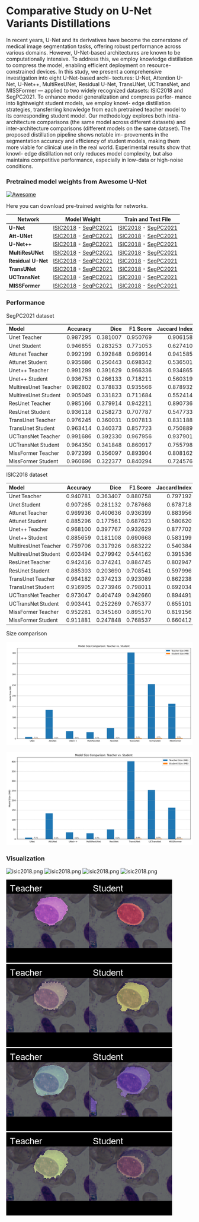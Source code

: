 # Comparative Study on U-Net Variants Distillations​

In recent years, U-Net and its derivatives have become the cornerstone of medical image segmentation tasks, offering robust performance across various domains. However, U-Net-based architectures are known to be computationally intensive. To address this, we employ knowledge distillation to compress the model, enabling efficient deployment on resource-constrained devices. In this study, we present
a comprehensive investigation into eight U-Net-based archi-
tectures: U-Net, Attention U-Net, U-Net++, MultiResUNet,
Residual U-Net, TransUNet, UCTransNet, and MISSFormer
— applied to two widely recognized datasets: ISIC2018 and
SegPC2021.
To enhance model generalization and compress perfor-
mance into lightweight student models, we employ knowl-
edge distillation strategies, transferring knowledge from
each pretrained teacher model to its corresponding student
model. Our methodology explores both intra-architecture
comparisons (the same model across different datasets) and
inter-architecture comparisons (different models on the same
dataset).
The proposed distillation pipeline shows notable im-
provements in the segmentation accuracy and efficiency of
student models, making them more viable for clinical use
in the real world. Experimental results show that knowl-
edge distillation not only reduces model complexity, but also
maintains competitive performance, especially in low-data
or high-noise conditions. 


### Pretrained model weights from Awesome U-Net

[![Awesome](https://cdn.rawgit.com/sindresorhus/awesome/d7305f38d29fed78fa85652e3a63e154dd8e8829/media/badge.svg)](https://github.com/hee9joon/Awesome-Diffusion-Models) 

Here you can download pre-trained weights for networks.

| Network            | Model Weight                                                 | Train and Test File                                          |
| ------------------ | ------------------------------------------------------------ | ------------------------------------------------------------ |
| **U-Net**          | [ISIC2018](https://mega.nz/file/pNd0xLIB#LqY-e-hdQhq6_dQZpAw_7MxKclMB5DAFMybL5w99OzM) - [SegPC2021](https://mega.nz/file/EZEjTYyT#UMsliboXuqrsobGHV_mn4jiBrOf_dMZF7hp2aY0o2hI) | [ISIC2018](https://github.com/NITR098/Awesome-U-Net/blob/main/train_and_test/isic/unet-isic.ipynb) - [SegPC2021](https://github.com/NITR098/Awesome-U-Net/blob/main/train_and_test/segpc/unet-segpc.ipynb) |
| **Att-UNet**       | [ISIC2018](https://mega.nz/file/5VsBTKgK#vNu_nvuz-9Lktw6aMOxuguQyim1sVnG4QdkGtVX3pEs) - [SegPC2021](https://mega.nz/file/gRVCXCgT#We3_nPsx_xIBXy6-bsg85rQYYzKHut17Zn5HDnh0Aqw) | [ISIC2018](https://github.com/NITR098/Awesome-U-Net/blob/main/train_and_test/isic/attunet-isic.ipynb) - [SegPC2021](https://github.com/NITR098/Awesome-U-Net/blob/main/train_and_test/segpc/attunet-segpc.ipynb) |
| **U-Net++**        | [ISIC2018](https://mega.nz/file/NcFQUY5D#1mSGOC4GGTA8arWzcM77yyH9GoApciw0mB4pFp18n0Q) - [SegPC2021](https://mega.nz/file/JFVSHLxY#EwPpPZ5N0KDaXhDXxyyuQ_HaD2iNiv5hdqplznrP8Os) | [ISIC2018](https://github.com/NITR098/Awesome-U-Net/blob/main/train_and_test/isic/unetpp-isic.ipynb) - [SegPC2021](https://github.com/NITR098/Awesome-U-Net/blob/main/train_and_test/segpc/unetpp-segpc.ipynb) |
| **MultiResUNet**   | [ISIC2018](https://mega.nz/file/tIEVAAba#t-5vLCMwlH6hzAri7DJ8ut-eT2vFN5b6qj6Vc3By6_g) - [SegPC2021](https://mega.nz/file/tUN11R5C#I_JpAT7mYDM1q40ulp8TJxnzHFR4Fh3WX_klep62ywE) | [ISIC2018](https://github.com/NITR098/Awesome-U-Net/blob/main/train_and_test/isic/multiresunet-isic.ipynb) - [SegPC2021](https://github.com/NITR098/Awesome-U-Net/blob/main/train_and_test/segpc/multiresunet-segpc.ipynb) |
| **Residual U-Net** | [ISIC2018](https://mega.nz/file/NAVHSSJa#FwcYG6bKOdpcEorN_nnjWFEx29toSspSiMzFTqIrVW4) - [SegPC2021](https://mega.nz/file/gQ91WBRB#mzIAeEUze4cAi74dMa3rqivGdYtzpKqDI16vNao7-6A) | [ISIC2018](https://github.com/NITR098/Awesome-U-Net/blob/main/train_and_test/isic/resunet-isic.ipynb) - [SegPC2021](https://github.com/NITR098/Awesome-U-Net/blob/main/train_and_test/segpc/resunet-segpc.ipynb) |
| **TransUNet**      | [ISIC2018](https://mega.nz/file/UM9jkK6B#7rFd9TiOY6pEGt-gDosFopdV78slgpHbj_wKZ4H39OM) - [SegPC2021](https://mega.nz/file/5YFBXBoZ#6S8B6MyAsSsr5cNw0-QIIIzF6CgxhEUsOl0xwAknTr8) | [ISIC2018](https://github.com/NITR098/Awesome-U-Net/blob/main/train_and_test/isic/transunet-isic.ipynb) - [SegPC2021](https://github.com/NITR098/Awesome-U-Net/blob/main/train_and_test/segpc/transunet-segpc.ipynb) |
| **UCTransNet**     | [ISIC2018](https://mega.nz/file/RMNQmKoQ#j8zGEuud33eh-tOIZa1dpkReB8DYKt1De75eeR7wLnM) - [SegPC2021](https://mega.nz/file/hYMShICa#kg5VFhE-m5X0ouE1rc_teaYSb_E15NpbBVE0P_V7WH8) | [ISIC2018](https://github.com/NITR098/Awesome-U-Net/blob/main/train_and_test/isic/uctransnet-isic.ipynb) - [SegPC2021](https://github.com/NITR098/Awesome-U-Net/blob/main/train_and_test/segpc/uctransnet-segpc.ipynb) |
| **MISSFormer**     | [ISIC2018](https://mega.nz/file/EANRiBoQ#E2LC0ZS7LU5OuEdQJ8dYGihjzqpEEotUqLEnEGZ59wU) - [SegPC2021](https://mega.nz/file/9I1CUJbZ#V6zdx8vZDyPJjHmVgoJH4D86sTuqNu6OuHeUQVB6ees) | [ISIC2018](https://github.com/NITR098/Awesome-U-Net/blob/main/train_and_test/isic/missformer-isic.ipynb) - [SegPC2021](https://github.com/NITR098/Awesome-U-Net/blob/main/train_and_test/segpc/missformer-segpc.ipynb) |


### Performance

SegPC2021 dataset 

| Model                | Accuracy  | Dice      | F1 Score  | Jaccard Index | Precision | Recall   | Specificity |
| :------------------- | --------: | --------: | --------: | ------------: | --------: | --------:| ----------: |
| Unet Teacher         | 0.987295 | 0.381007 | 0.950769 | 0.906158 | 0.967481 | 0.934625 | 0.995253 |
| Unet Student         | 0.946855 | 0.283253 | 0.771053 | 0.627410 | 0.887243 | 0.681772 | 0.986908 |
| Attunet Teacher      | 0.992199 | 0.392848 | 0.969914 | 0.941585 | 0.982193 | 0.957938 | 0.997376 |
| Attunet Student      | 0.935686 | 0.250443 | 0.698342 | 0.536501 | 0.908548 | 0.567128 | 0.991375 |
| Unet++ Teacher       | 0.991299 | 0.391629 | 0.966336 | 0.934865 | 0.981735 | 0.951413 | 0.997325 |
| Unet++ Student       | 0.936753 | 0.266133 | 0.718211 | 0.560319 | 0.864969 | 0.614030 | 0.985516 |
| MultiresUnet Teacher | 0.982802 | 0.378833 | 0.935566 | 0.878932 | 0.920454 | 0.951182 | 0.987580 |
| MultiresUnet Student | 0.905049 | 0.331823 | 0.711684 | 0.552414 | 0.591668 | 0.892780 | 0.906902 |
| ResUnet Teacher      | 0.985166 | 0.379914 | 0.942211 | 0.890736 | 0.964141 | 0.921256 | 0.994823 |
| ResUnet Student      | 0.936118 | 0.258273 | 0.707787 | 0.547733 | 0.885693 | 0.589397 | 0.988506 |
| TransUnet Teacher    | 0.976245 | 0.360031 | 0.907813 | 0.831188 | 0.925202 | 0.891065 | 0.989115 |
| TransUnet Student    | 0.963414 | 0.340373 | 0.857723 | 0.750889 | 0.876056 | 0.840142 | 0.982040 |
| UCTransNet Teacher   | 0.991686 | 0.392330 | 0.967956 | 0.937901 | 0.979593 | 0.956591 | 0.996989 |
| UCTransNet Student   | 0.964350 | 0.341848 | 0.860917 | 0.755798 | 0.882276 | 0.840568 | 0.983053 |
| MissFormer Teacher   | 0.972399 | 0.356097 | 0.893904 | 0.808162 | 0.902141 | 0.885817 | 0.985481 |
| MissFormer Student   | 0.960696 | 0.322377 | 0.840294 | 0.724576 | 0.900389 | 0.787720 | 0.986832 |

ISIC2018 dataset

| Model                | Accuracy | Dice     | F1 Score | Jaccard Index | Precision | Recall  | Specificity |
| :------------------- | -------: | -------: | -------: | ------------: | --------: | -------:| ----------: |
| Unet Teacher         | 0.940781 | 0.363407 | 0.880758 | 0.797192 | 0.866383 | 0.897067 | 0.897067 |
| Unet Student         | 0.907265 | 0.281132 | 0.787668 | 0.678718 | 0.818535 | 0.764445 | 0.764445 |
| Attunet Teacher      | 0.969936 | 0.400636 | 0.936399 | 0.883956 | 0.939933 | 0.932947 | 0.932947 |
| Attunet Student      | 0.885296 | 0.177561 | 0.687623 | 0.580620 | 0.788738 | 0.650023 | 0.650023 |
| Unet++ Teacher       | 0.968100 | 0.397767 | 0.932629 | 0.877702 | 0.935380 | 0.929929 | 0.929929 |
| Unet++ Student       | 0.885659 | 0.181108 | 0.690668 | 0.583199 | 0.788492 | 0.653117 | 0.653117 |
| MultiresUnet Teacher | 0.759706 | 0.317926 | 0.683222 | 0.540384 | 0.677889 | 0.848262 | 0.848262 |
| MultiresUnet Student | 0.603494 | 0.279942 | 0.544162 | 0.391536 | 0.604217 | 0.718724 | 0.718724 |
| ResUnet Teacher      | 0.942416 | 0.374241 | 0.884745 | 0.802947 | 0.868331 | 0.903706 | 0.903706 |
| ResUnet Student      | 0.885303 | 0.203690 | 0.708541 | 0.597996 | 0.774537 | 0.675435 | 0.675435 |
| TransUnet Teacher    | 0.964182 | 0.374213 | 0.923089 | 0.862238 | 0.933271 | 0.913582 | 0.913582 |
| TransUnet Student    | 0.916905 | 0.273946 | 0.798011 | 0.692034 | 0.860755 | 0.759299 | 0.759299 |
| UCTransNet Teacher   | 0.973047 | 0.404749 | 0.942660 | 0.894491 | 0.948842 | 0.936721 | 0.936721 |
| UCTransNet Student   | 0.903441 | 0.252269 | 0.765377 | 0.655101 | 0.821337 | 0.731208 | 0.731208 |
| MissFormer Teacher   | 0.952281 | 0.345160 | 0.895170 | 0.819156 | 0.915195 | 0.877748 | 0.877748 |
| MissFormer Student   | 0.911881 | 0.247848 | 0.768537 | 0.660412 | 0.876478 | 0.718779 | 0.718779 |

Size comparison

![isic2018.png](./images/sizeplot_segpc.png)

![segpc.png](./images/sizeplot_isic.png)


### Visualization

![isic2018.png](./images/isic1.png) ![isic2018.png](./images/isic2.png) ![isic2018.png](./images/isic3.png) ![isic2018.png](./images/isic4.png)


![segpc.png](./images/segpc1.png) ![segpc.png](./images/segpc2.png) ![segpc.png](./images/segpc3.png) ![segpc.png](./images/segpc4.png)


